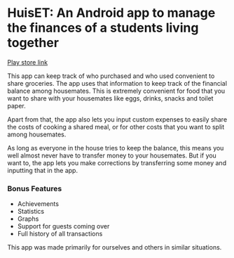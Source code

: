 # HuisET: An Android app to manage the finances of a students living together
[Play store link](https://play.google.com/store/apps/details?id=com.tobo.huiset&hl=nl)

This app can keep track of who purchased and who used convenient to share groceries.  The app uses that information to keep track of the financial balance among housemates. This is extremely convenient for food that you want to share with your housemates like eggs, drinks, snacks and toilet paper.

Apart from that, the app also lets you input custom expenses to easily share the costs of cooking a shared meal, or for other costs that you want to split among housemates.

As long as everyone in the house tries to keep the balance, this means you well almost never have to transfer money to your housemates. But if you want to, the app lets you make corrections by transferring some money and inputting that in the app.

### Bonus Features
 - Achievements
 - Statistics
 - Graphs
 - Support for guests coming over
 - Full history of all transactions

This app was made primarily for ourselves and others in similar situations.
